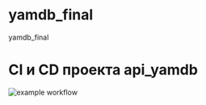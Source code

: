 # yamdb_final
yamdb_final

# CI и CD проекта api_yamdb

![example workflow](https://github.com/mariiabulatova/yamdb_final/actions/workflows/yamdb_workflow.yml/badge.svg)
